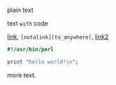 plain text

text `with` code

[link](http://frew.co), `[notalink](to_anywhere)`, [link2](http://afoolishmanifesto.com)

```perl
#!/usr/bin/perl

print "hello world!\n";
```

more text.
